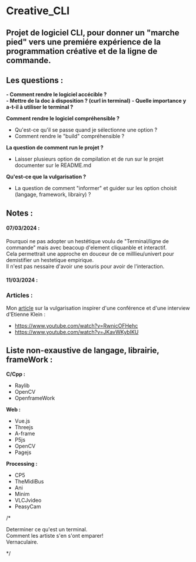 # Creative_CLI


## **Projet de logiciel CLI, pour donner un "marche pied" vers une premiére expérience de la programmation créative et de la ligne de commande.**


## Les questions : 


**- Comment rendre le logiciel accécible ?**  
**- Mettre de la doc à disposition ? (curl in terminal)**
**- Quelle importance y a-t-il à utiliser le terminal ?**

**Comment rendre le logiciel compréhensible ?**
- Qu'est-ce qu'il se passe quand je sélectionne une option ?
- Comment rendre le "build" compréhensible ?

**La question de comment run le projet ?**
- Laisser plusieurs option de compilation et de run sur le projet documenter sur le README.md

**Qu'est-ce que la vulgarisation ?**
- La question de comment "informer" et guider sur les option choisit (langage, framework, librairy) ?




## Notes :


#### 07/03/2024 :  
Pourquoi ne pas adopter un hestétique voulu de
"Terminal/ligne de commande" mais avec beacoup
d'element cliquanble et interactif.  
Cela permettrait une approche en douceur de ce
milllieu/univert pour demistifier un hestetique
empirique.  
Il n'est pas nessaire d'avoir une souris pour 
avoir de l'interaction.  
  
#### 11/03/2024 : 


### Articles :  
  

Mon [article](./Ressource/Article_Etienne_Klein.md) sur la vulgarisation inspirer d'une conférence et d'une interview d'Etienne Klein :  
  
- https://www.youtube.com/watch?v=RwnicOFHehc  
- https://www.youtube.com/watch?v=JKavWKybIKU  

## Liste non-exaustive de langage, librairie, frameWork : 

**C/Cpp :**  
  
- Raylib
- OpenCV
- OpenframeWork


**Web :**  
  
- Vue.js
- Threejs
- A-frame
- P5js
- OpenCV
- Pagejs


**Processing :**  
  
- CP5
- TheMidiBus
- Ani
- Minim
- VLCJvideo
- PeasyCam



/*

Determiner ce qu'est un terminal.  
Comment les artiste s'en s'ont emparer!  
Vernaculaire.  

*/
